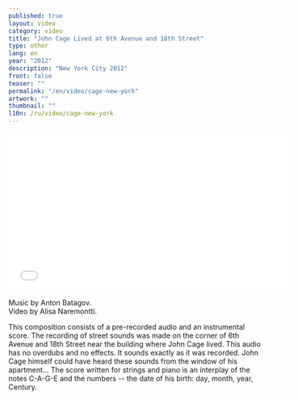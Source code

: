 ```yaml
---
published: true
layout: video
category: video
title: "John Cage Lived at 6th Avenue and 18th Street"
type: other
lang: en
year: "2012"
description: "New York City 2012"
front: false
teaser: ""
permalink: "/en/video/cage-new-york"
artwork: ""
thumbnail: ""
l10n: /ru/video/cage-new-york
---
```


<iframe width="560" height="315" src="//www.youtube.com/embed/zg7VbNPvQDQ" frameborder="0" allowfullscreen></iframe>

Music by Anton Batagov.  
Video by Alisa Naremontti.  

This composition consists of a pre-recorded audio and an instrumental score. The recording of street sounds was made on the corner of 6th Avenue and 18th Street near the building where John Cage lived. This audio has no overdubs and no effects. It sounds exactly as it was recorded. John Cage himself could have heard these sounds from the window of his apartment... The score written for strings and piano is an interplay of the notes C-A-G-E and the numbers -- the date of his birth: day, month, year, Century. 